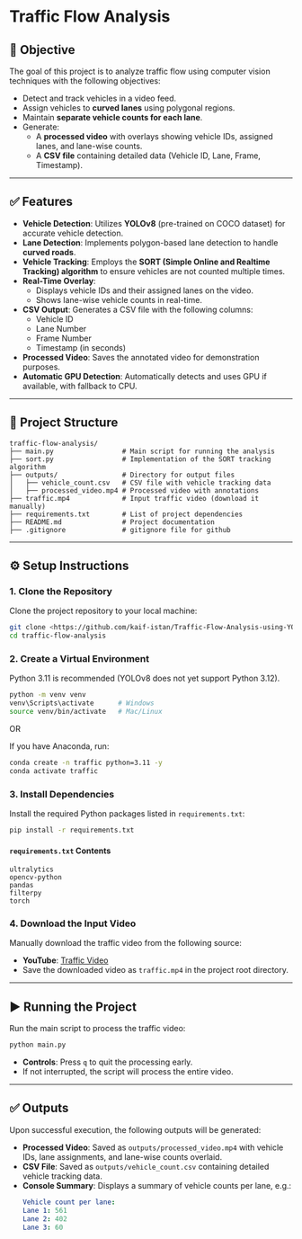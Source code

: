 # Traffic Flow Analysis

## 📌 Objective
The goal of this project is to analyze traffic flow using computer vision techniques with the following objectives:
- Detect and track vehicles in a video feed.
- Assign vehicles to **curved lanes** using polygonal regions.
- Maintain **separate vehicle counts for each lane**.
- Generate:
  - A **processed video** with overlays showing vehicle IDs, assigned lanes, and lane-wise counts.
  - A **CSV file** containing detailed data (Vehicle ID, Lane, Frame, Timestamp).

---

## ✅ Features
- **Vehicle Detection**: Utilizes **YOLOv8** (pre-trained on COCO dataset) for accurate vehicle detection.
- **Lane Detection**: Implements polygon-based lane detection to handle **curved roads**.
- **Vehicle Tracking**: Employs the **SORT (Simple Online and Realtime Tracking) algorithm** to ensure vehicles are not counted multiple times.
- **Real-Time Overlay**:
  - Displays vehicle IDs and their assigned lanes on the video.
  - Shows lane-wise vehicle counts in real-time.
- **CSV Output**: Generates a CSV file with the following columns:
  - Vehicle ID
  - Lane Number
  - Frame Number
  - Timestamp (in seconds)
- **Processed Video**: Saves the annotated video for demonstration purposes.
- **Automatic GPU Detection**: Automatically detects and uses GPU if available, with fallback to CPU.

---

## 📂 Project Structure
```
traffic-flow-analysis/
├── main.py                 # Main script for running the analysis
├── sort.py                 # Implementation of the SORT tracking algorithm
├── outputs/                # Directory for output files
│   ├── vehicle_count.csv   # CSV file with vehicle tracking data
│   ├── processed_video.mp4 # Processed video with annotations
├── traffic.mp4             # Input traffic video (download it manually)
├── requirements.txt        # List of project dependencies
├── README.md               # Project documentation
├── .gitignore              # gitignore file for github
```

---

## ⚙️ Setup Instructions

### 1. Clone the Repository
Clone the project repository to your local machine:
```bash
git clone <https://github.com/kaif-istan/Traffic-Flow-Analysis-using-YOLOv8-and-SORT.git>
cd traffic-flow-analysis
```

### 2. Create a Virtual Environment
Python 3.11 is recommended (YOLOv8 does not yet support Python 3.12).
```bash
python -m venv venv
venv\Scripts\activate      # Windows
source venv/bin/activate   # Mac/Linux
```
OR

If you have Anaconda, run:
```bash
conda create -n traffic python=3.11 -y
conda activate traffic
```

### 3. Install Dependencies
Install the required Python packages listed in `requirements.txt`:
```bash
pip install -r requirements.txt
```

#### `requirements.txt` Contents
```
ultralytics
opencv-python
pandas
filterpy
torch
```

### 4. Download the Input Video
Manually download the traffic video from the following source:
- **YouTube**: [Traffic Video](<https://www.youtube.com/watch?v=MNn9qKG2UFI>)
- Save the downloaded video as `traffic.mp4` in the project root directory.

---

## ▶️ Running the Project
Run the main script to process the traffic video:
```bash
python main.py
```

- **Controls**: Press `q` to quit the processing early.
- If not interrupted, the script will process the entire video.

---

## ✅ Outputs
Upon successful execution, the following outputs will be generated:
- **Processed Video**: Saved as `outputs/processed_video.mp4` with vehicle IDs, lane assignments, and lane-wise counts overlaid.
- **CSV File**: Saved as `outputs/vehicle_count.csv` containing detailed vehicle tracking data.
- **Console Summary**: Displays a summary of vehicle counts per lane, e.g.:
  ```yaml
  Vehicle count per lane:
  Lane 1: 561
  Lane 2: 402
  Lane 3: 60
  ```
